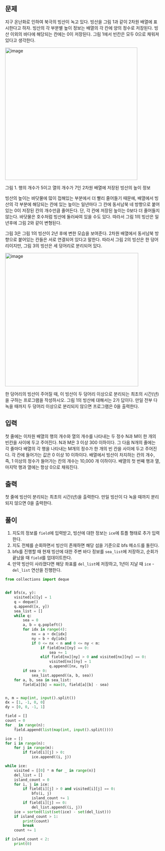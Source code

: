 ## 문제
지구 온난화로 인하여 북극의 빙산이 녹고 있다. 빙산을 그림 1과 같이 2차원 배열에 표시한다고 하자. 빙산의 각 부분별 높이 정보는 배열의 각 칸에 양의 정수로 저장된다. 빙산 이외의 바다에 해당되는 칸에는 0이 저장된다. 그림 1에서 빈칸은 모두 0으로 채워져 있다고 생각한다.
 	 	 	 	 	 	 	
<img width="429" alt="image" src="https://github.com/shb03323/Algorithm/assets/39729721/2e77e3b3-757d-447b-a03b-afe9329ff756">

그림 1. 행의 개수가 5이고 열의 개수가 7인 2차원 배열에 저장된 빙산의 높이 정보

빙산의 높이는 바닷물에 많이 접해있는 부분에서 더 빨리 줄어들기 때문에, 배열에서 빙산의 각 부분에 해당되는 칸에 있는 높이는 일년마다 그 칸에 동서남북 네 방향으로 붙어있는 0이 저장된 칸의 개수만큼 줄어든다. 단, 각 칸에 저장된 높이는 0보다 더 줄어들지 않는다. 바닷물은 호수처럼 빙산에 둘러싸여 있을 수도 있다. 따라서 그림 1의 빙산은 일년후에 그림 2와 같이 변형된다.

그림 3은 그림 1의 빙산이 2년 후에 변한 모습을 보여준다. 2차원 배열에서 동서남북 방향으로 붙어있는 칸들은 서로 연결되어 있다고 말한다. 따라서 그림 2의 빙산은 한 덩어리이지만, 그림 3의 빙산은 세 덩어리로 분리되어 있다.
 	 
<img width="432" alt="image" src="https://github.com/shb03323/Algorithm/assets/39729721/9a091938-9430-4de4-90be-ad9b13667664">

한 덩어리의 빙산이 주어질 때, 이 빙산이 두 덩어리 이상으로 분리되는 최초의 시간(년)을 구하는 프로그램을 작성하시오. 그림 1의 빙산에 대해서는 2가 답이다. 만일 전부 다 녹을 때까지 두 덩어리 이상으로 분리되지 않으면 프로그램은 0을 출력한다.

## 입력
첫 줄에는 이차원 배열의 행의 개수와 열의 개수를 나타내는 두 정수 N과 M이 한 개의 빈칸을 사이에 두고 주어진다. N과 M은 3 이상 300 이하이다. 그 다음 N개의 줄에는 각 줄마다 배열의 각 행을 나타내는 M개의 정수가 한 개의 빈 칸을 사이에 두고 주어진다. 각 칸에 들어가는 값은 0 이상 10 이하이다. 배열에서 빙산이 차지하는 칸의 개수, 즉, 1 이상의 정수가 들어가는 칸의 개수는 10,000 개 이하이다. 배열의 첫 번째 행과 열, 마지막 행과 열에는 항상 0으로 채워진다.

## 출력
첫 줄에 빙산이 분리되는 최초의 시간(년)을 출력한다. 만일 빙산이 다 녹을 때까지 분리되지 않으면 0을 출력한다.

## 풀이
1. 지도의 정보를 `field`에 입력받고, 빙산에 대한 정보는 `ice`에 튜플 형태로 추가 입력한다.
2. 지도 전체를 순회하면서 빙산이 존재하면 해당 섬을 기준으로 bfs 메소드를 돌린다.
3. bfs를 진행할 때 현재 빙산에 대한 주변 바다 정보를 `sea_list`에 저장하고, 순회가 끝났을 때 `field`를 업데이트한다.
4. 만약 빙산이 사라졌다면 해당 좌표를 `del_list`에 저장하고, 1년이 지날 때 `ice` - `del_list` 연산을 진행한다.

```python
from collections import deque


def bfs(x, y):
    visited[x][y] = 1
    q = deque()
    q.append([x, y])
    sea_list = []
    while q:
        sea = 0
        a, b = q.popleft()
        for idx in range(4):
            nx = a + dx[idx]
            ny = b + dy[idx]
            if 0 <= nx < n and 0 <= ny < m:
                if field[nx][ny] == 0:
                    sea += 1
                elif field[nx][ny] > 0 and visited[nx][ny] == 0:
                    visited[nx][ny] = 1
                    q.append([nx, ny])
        if sea > 0:
            sea_list.append((a, b, sea))
    for a, b, sea in sea_list:
        field[a][b] = max(0, field[a][b] - sea)


n, m = map(int, input().split())
dx = [1, -1, 0, 0]
dy = [0, 0, -1, 1]

field = []
count = 0
for _ in range(n):
    field.append(list(map(int, input().split())))

ice = []
for i in range(n):
    for j in range(m):
        if field[i][j] > 0:
            ice.append((i, j))

while ice:
    visited = [[0] * m for _ in range(n)]
    del_list = []
    island_count = 0
    for i, j in ice:
        if field[i][j] > 0 and visited[i][j] == 0:
            bfs(i, j)
            island_count += 1
        if field[i][j] == 0:
            del_list.append((i, j))
    ice = sorted(list(set(ice) - set(del_list)))
    if island_count > 1:
        print(count)
        break
    count += 1

if island_count < 2:
    print(0)
```
